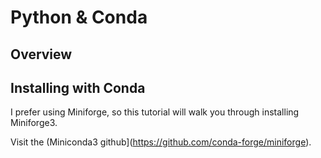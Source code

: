 # Python & Conda

## Overview

## Installing with Conda

I prefer using Miniforge, so this tutorial will walk you through installing Miniforge3. 

Visit the (Miniconda3 github](https://github.com/conda-forge/miniforge).
